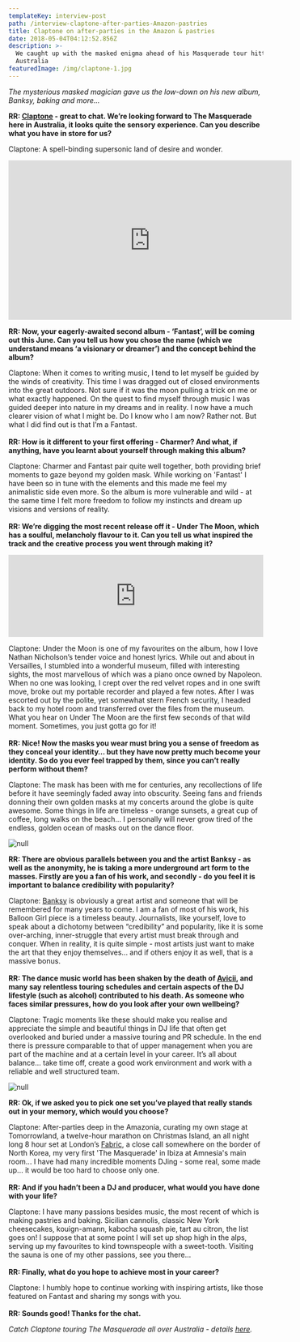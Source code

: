 ```yaml
---
templateKey: interview-post
path: /interview-claptone-after-parties-Amazon-pastries
title: Claptone on after-parties in the Amazon & pastries
date: 2018-05-04T04:12:52.856Z
description: >-
  We caught up with the masked enigma ahead of his Masquerade tour hitting
  Australia
featuredImage: /img/claptone-1.jpg
---
```

_The mysterious masked magician gave us the low-down on his new album, Banksy, baking and more..._

**RR: [Claptone](http://claptone.com) - great to chat. We’re looking forward to The Masquerade here in Australia, it looks quite the sensory experience. Can you describe what you have in store for us?**

Claptone: A spell-binding supersonic land of desire and wonder. 

<iframe width="560" height="315" src="https://www.youtube.com/embed/7Kx6MGyefKk" frameborder="0" allow="autoplay; encrypted-media" allowfullscreen></iframe>

**RR: Now, your eagerly-awaited second album - ‘Fantast’, will be coming out this June. Can you tell us how you chose the name (which we understand means ‘a visionary or dreamer’) and the concept behind the album?**

Claptone: When it comes to writing music, I tend to let myself be guided by the winds of creativity. This time I was dragged out of closed environments into the great outdoors. Not sure if it was the moon pulling a trick on me or what exactly happened. On the quest to find myself through music I was guided deeper into nature in my dreams and in reality. I now have a much clearer vision of what I might be. Do I know who I am now? Rather not. But what I did find out is that I’m a Fantast.
<br><br>
**RR: How is it different to your first offering - Charmer? And what, if anything, have you learnt about yourself through making this album?**

Claptone: Charmer and Fantast pair quite well together, both providing brief moments to gaze beyond my golden mask. While working on 'Fantast' I have been so in tune with the elements and this made me feel my animalistic side even more. So the album is more vulnerable and wild - at the same time I felt more freedom to follow my instincts and dream up visions and versions of reality.
<br><br>
**RR: We’re digging the most recent release off it - Under The Moon, which has a soulful, melancholy flavour to it. Can you tell us what inspired the track and the creative process you went through making it?**

<iframe src="https://embed.beatport.com/?id=10460777&type=track" width="100%" height="162" frameborder="0" scrolling="no" style="max-width:600px;"></iframe>

Claptone: Under the Moon is one of my favourites on the album, how I love Nathan Nicholson’s tender voice and honest lyrics. While out and about in Versailles, I stumbled into a wonderful museum, filled with interesting sights, the most marvellous of which was a piano once owned by Napoleon. When no one was looking, I crept over the red velvet ropes and in one swift move, broke out my portable recorder and played a few notes. After I was escorted out by the polite, yet somewhat stern French security, I headed back to my hotel room and transferred over the files from the museum. What you hear on Under The Moon are the first few seconds of that wild moment. Sometimes, you just gotta go for it!
<br><br>
**RR: Nice! Now the masks you wear must bring you a sense of freedom as they conceal your identity… but they have now pretty much become your identity. So do you ever feel trapped by them, since you can’t really perform without them?**

Claptone: The mask has been with me for centuries, any recollections of life before it have seemingly faded away into obscurity. Seeing fans and friends donning their own golden masks at my concerts around the globe is quite awesome. Some things in life are timeless - orange sunsets, a great cup of coffee, long walks on the beach... I personally will never grow tired of the endless, golden ocean of masks out on the dance floor.  

![null](/img/claptone-3.jpg)

**RR: There are obvious parallels between you and the artist Banksy - as well as the anonymity, he is taking a more underground art form to the masses. Firstly are you a fan of his work, and secondly - do you feel it is important to balance credibility with popularity?**

Claptone: [Banksy](http://www.banksy.co.uk) is obviously a great artist and someone that will be remembered for many years to come. I am a fan of most of his work, his Balloon Girl piece is a timeless beauty. Journalists, like yourself, love to speak about a dichotomy between “credibility” and popularity, like it is some over-arching, inner-struggle that every artist must break through and conquer. When in reality, it is quite simple - most artists just want to make the art that they enjoy themselves... and if others enjoy it as well, that is a massive bonus. 
<br><br>
**RR: The dance music world has been shaken by the death of [Avicii](http://www.avicii.com), and many say relentless touring schedules and certain aspects of the DJ lifestyle (such as alcohol) contributed to his death. As someone who faces similar pressures, how do you look after your own wellbeing?**

Claptone: Tragic moments like these should make you realise and appreciate the simple and beautiful things in DJ life that often get overlooked and buried under a massive touring and PR schedule. In the end there is pressure comparable to that of upper management when you are part of the machine and at a certain level in your career. It’s all about balance... take time off, create a good work environment and work with a reliable and well structured team.   

![null](/img/claptone-2.png)

**RR: Ok, if we asked you to pick one set you’ve played that really stands out in your memory, which would you choose?**

Claptone: After-parties deep in the Amazonia, curating my own stage at Tomorrowland, a twelve-hour marathon on Christmas Island, an all night long 8 hour set at London’s [Fabric](https://www.fabriclondon.com), a close call somewhere on the border of North Korea, my very first 'The Masquerade' in Ibiza at Amnesia's main room... I have had many incredible moments DJing - some real, some made up... it would be too hard to choose only one.
<br><br>
**RR: And if you hadn’t been a DJ and producer, what would you have done with your life?**

Claptone: I have many passions besides music, the most recent of which is making pastries and baking. Sicilian cannolis, classic New York cheesecakes, kouign-amann, kabocha squash pie, tart au citron, the list goes on! I suppose that at some point I will set up shop high in the alps, serving up my favourites to kind townspeople with a sweet-tooth. Visiting the sauna is one of my other passions, see you there... 
<br><br>
**RR: Finally, what do you hope to achieve most in your career?**

Claptone: I humbly hope to continue working with inspiring artists, like those featured on Fantast and sharing my songs with you.
<br><br>
**RR: Sounds good! Thanks for the chat.**

_Catch Claptone touring The Masquerade all over Australia - details [here](https://www.facebook.com/themasqueradebyclaptone/)._
